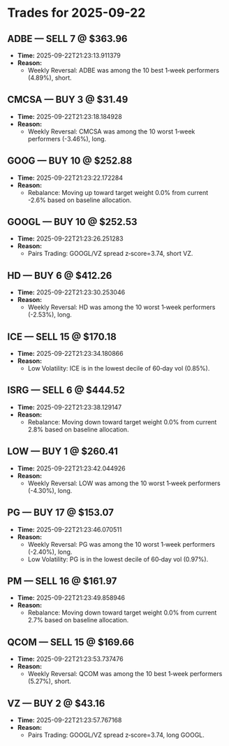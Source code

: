 # Trades for 2025-09-22

## ADBE — SELL 7 @ $363.96
- **Time:** 2025-09-22T21:23:13.911379
- **Reason:**
  - Weekly Reversal: ADBE was among the 10 best 1‑week performers (4.89%), short.

## CMCSA — BUY 3 @ $31.49
- **Time:** 2025-09-22T21:23:18.184928
- **Reason:**
  - Weekly Reversal: CMCSA was among the 10 worst 1‑week performers (-3.46%), long.

## GOOG — BUY 10 @ $252.88
- **Time:** 2025-09-22T21:23:22.172284
- **Reason:**
  - Rebalance: Moving up toward target weight 0.0% from current -2.6% based on baseline allocation.

## GOOGL — BUY 10 @ $252.53
- **Time:** 2025-09-22T21:23:26.251283
- **Reason:**
  - Pairs Trading: GOOGL/VZ spread z‑score=3.74, short VZ.

## HD — BUY 6 @ $412.26
- **Time:** 2025-09-22T21:23:30.253046
- **Reason:**
  - Weekly Reversal: HD was among the 10 worst 1‑week performers (-2.53%), long.

## ICE — SELL 15 @ $170.18
- **Time:** 2025-09-22T21:23:34.180866
- **Reason:**
  - Low Volatility: ICE is in the lowest decile of 60‑day vol (0.85%).

## ISRG — SELL 6 @ $444.52
- **Time:** 2025-09-22T21:23:38.129147
- **Reason:**
  - Rebalance: Moving down toward target weight 0.0% from current 2.8% based on baseline allocation.

## LOW — BUY 1 @ $260.41
- **Time:** 2025-09-22T21:23:42.044926
- **Reason:**
  - Weekly Reversal: LOW was among the 10 worst 1‑week performers (-4.30%), long.

## PG — BUY 17 @ $153.07
- **Time:** 2025-09-22T21:23:46.070511
- **Reason:**
  - Weekly Reversal: PG was among the 10 worst 1‑week performers (-2.40%), long.
  - Low Volatility: PG is in the lowest decile of 60‑day vol (0.97%).

## PM — SELL 16 @ $161.97
- **Time:** 2025-09-22T21:23:49.858946
- **Reason:**
  - Rebalance: Moving down toward target weight 0.0% from current 2.7% based on baseline allocation.

## QCOM — SELL 15 @ $169.66
- **Time:** 2025-09-22T21:23:53.737476
- **Reason:**
  - Weekly Reversal: QCOM was among the 10 best 1‑week performers (5.27%), short.

## VZ — BUY 2 @ $43.16
- **Time:** 2025-09-22T21:23:57.767168
- **Reason:**
  - Pairs Trading: GOOGL/VZ spread z‑score=3.74, long GOOGL.

